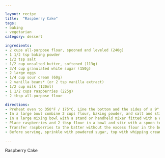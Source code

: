 ```yaml
---

layout: recipe
title:  "Raspberry Cake"
tags: 
- baking
- vegetarian
category: dessert

ingredients:
- 2 cups all-purpose flour, spooned and leveled (240g)
- 1 1/2 tsp baking powder
- 1/2 tsp salt
- 1/2 cup unsalted butter, softened (113g)
- 3/4 cup granulated white sugar (150g)
- 2 large eggs
- 1/4 cup sour cream (60g)
- 2 vanilla beans* (or 2 tsp vanilla extract)
- 1/2 cup milk (120ml)
- 1 1/2 cups raspberries (225g)
- 2 tbsp all-purpose flour

directions:
- Preheat oven to 350°F / 175°C. Line the bottom and the sides of a 9" (23cm) springform pan with parchment paper. Set aside.
- In a large bowl combine 2 cups flour, baking powder, and salt and stir to combine. Set aside.
- In a large mixing bowl with a stand or handheld mixer fitted with a whisk or paddle attachment, beat butter and sugar until creamy for about 2-3 minutes. Add 1 egg at the time and mix until incorporated. Add sour cream and vanilla* and stir to combine. Alternately add dry ingredients and milk, beginning and ending with dry ingredients. Stir just until combined. Set aside.
- Place raspberries and 2 tbsp flour in a bowl and stir with a spoon to combine until the raspberries are fully covered with flour.
- Transfer raspberries to the batter without the excess flour in the bowl. Fold in with a spatula or wooden spoon carefully. Transfer to the prepared baking pan and bake for about 32-36 minutes or until a toothpick in the center comes out clean. I baked mine for 34 minutes. Let cool to room temperature.
- Before serving, sprinkle with powdered sugar, top with whipping cream, or fresh raspberries, to your preference. Store leftovers in the fridge up to 1 day.

---
```


Raspberry Cake
